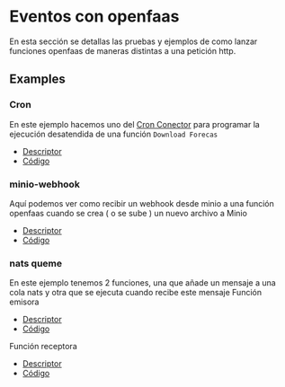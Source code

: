 # Eventos con openfaas

En esta sección se detallas las pruebas y ejemplos de como lanzar funciones openfaas de maneras distintas a una petición http.

## Examples

### Cron

En este ejemplo hacemos uno del [Cron Conector](https://github.com/openfaas/cron-connector) para programar la ejecución desatendida de una función `Download Forecas`

- [Descriptor](/Examples/openfaas/download-forecast.yml)
- [Código](/6.app/functions/donwload-forecast)

### minio-webhook

Aquí podemos ver como recibir un webhook desde minio a una función openfaas cuando se crea ( o se sube ) un nuevo archivo a Minio

- [Descriptor](/Examples/openfaas/minio-webhook.yml)
- [Código](/Examples/openfaas/minio-webhook)

### nats queme

En este ejemplo tenemos 2 funciones, una que añade un mensaje a una cola nats y otra que se ejecuta cuando recibe este mensaje
Función emisora

- [Descriptor](/Examples/openfaas/nats-publish.yml)
- [Código](/Examples/openfaas/nats-publish)

Función receptora

- [Descriptor](/Examples/openfaas/nats-reciver.yml)
- [Código](/Examples/openfaas/nats-reciver)

